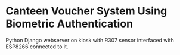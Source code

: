 # Canteen Voucher System Using Biometric Authentication

Python Django webserver on kiosk with R307 sensor interfaced with ESP8266 connected to it.

